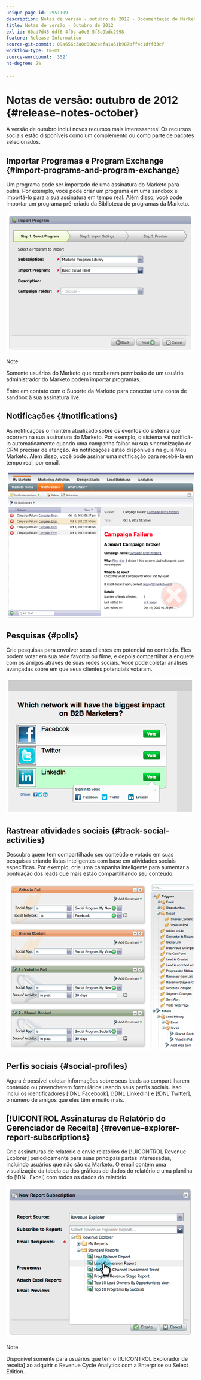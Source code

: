 ```yaml
---
unique-page-id: 2951109
description: Notas de versão - outubro de 2012 - Documentação do Marketo - Documentação do produto
title: Notas de versão - Outubro de 2012
exl-id: 60ad7d45-ddf6-4f0c-a0c6-5f5a9bdc2998
feature: Release Information
source-git-commit: 09a656c3a0d0002edfa1a61b987bff4c1dff33cf
workflow-type: tm+mt
source-wordcount: '352'
ht-degree: 2%

---
```


# Notas de versão: outubro de 2012 {#release-notes-october}

A versão de outubro inclui novos recursos mais interessantes! Os recursos sociais estão disponíveis como um complemento ou como parte de pacotes selecionados.

## Importar Programas e Program Exchange {#import-programs-and-program-exchange}

Um programa pode ser importado de uma assinatura do Marketo para outra. Por exemplo, você pode criar um programa em uma sandbox e importá-lo para a sua assinatura em tempo real. Além disso, você pode importar um programa pré-criado da Biblioteca de programas da Marketo.

![](assets/image2014-9-23-10-3a46-3a42.png)

>[!NOTE]
>
>Somente usuários do Marketo que receberam permissão de um usuário administrador do Marketo podem importar programas.
>
>Entre em contato com o Suporte da Marketo para conectar uma conta de sandbox à sua assinatura live.

## Notificações {#notifications}

As notificações o mantêm atualizado sobre os eventos do sistema que ocorrem na sua assinatura do Marketo. Por exemplo, o sistema vai notificá-lo automaticamente quando uma campanha falhar ou sua sincronização de CRM precisar de atenção. As notificações estão disponíveis na guia Meu Marketo. Além disso, você pode assinar uma notificação para recebê-la em tempo real, por email.

![](assets/image2014-9-23-10-3a46-3a53.png)

## Pesquisas {#polls}

Crie pesquisas para envolver seus clientes em potencial no conteúdo. Eles podem votar em sua rede favorita ou filme, e depois compartilhar a enquete com os amigos através de suas redes sociais. Você pode coletar análises avançadas sobre em que seus clientes potenciais votaram.

![](assets/image2014-9-23-10-3a47-3a6.png)

## Rastrear atividades sociais {#track-social-activities}

Descubra quem tem compartilhado seu conteúdo e votado em suas pesquisas criando listas inteligentes com base em atividades sociais específicas. Por exemplo, crie uma campanha inteligente para aumentar a pontuação dos leads que mais estão compartilhando seu conteúdo.

![](assets/image2014-9-23-10-3a47-3a20.png)

## Perfis sociais {#social-profiles}

Agora é possível coletar informações sobre seus leads ao compartilharem conteúdo ou preencherem formulários usando seus perfis sociais. Isso inclui os identificadores [!DNL Facebook], [!DNL LinkedIn] e [!DNL Twitter], o número de amigos que eles têm e muito mais.

## [!UICONTROL Assinaturas de Relatório do Gerenciador de Receita] {#revenue-explorer-report-subscriptions}

Crie assinaturas de relatório e envie relatórios do [!UICONTROL Revenue Explorer] periodicamente para suas principais partes interessadas, incluindo usuários que não são da Marketo. O email contém uma visualização da tabela ou dos gráficos de dados do relatório e uma planilha do [!DNL Excel] com todos os dados do relatório.

![](assets/image2014-9-23-10-3a47-3a33.png)

>[!NOTE]
>
>Disponível somente para usuários que têm o [!UICONTROL Explorador de receita] ao adquirir o Revenue Cycle Analytics com a Enterprise ou Select Edition.
